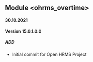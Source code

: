 ## Module <ohrms_overtime>

#### 30.10.2021
#### Version 15.0.1.0.0
##### ADD
- Initial commit for Open HRMS Project

